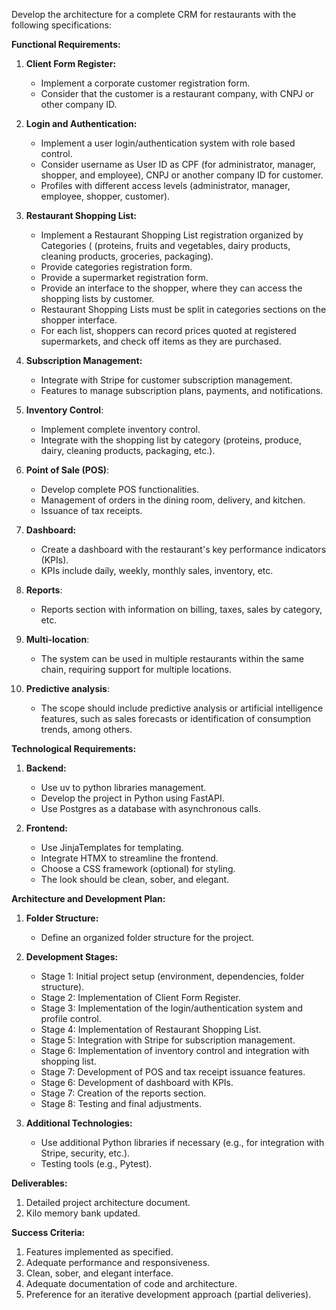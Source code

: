 Develop the architecture for a complete CRM for restaurants with the following specifications:

**Functional Requirements:**

1. **Client Form Register:**
   - Implement a corporate customer registration form.
   - Consider that the customer is a restaurant company, with CNPJ or other company ID.

2. **Login and Authentication:**
   - Implement a user login/authentication system with role based control.
   - Consider username as User ID as CPF (for administrator, manager, shopper, and employee), CNPJ or another company ID for customer.
   - Profiles with different access levels (administrator, manager, employee, shopper, customer).
   
3. **Restaurant Shopping List:**
   - Implement a Restaurant Shopping List registration organized by Categories ( (proteins, fruits and vegetables, dairy products, cleaning products, groceries, packaging).
   - Provide categories registration form.
   - Provide a supermarket registration form.
   - Provide an interface to the shopper, where they can access the shopping lists by customer.
   - Restaurant Shopping Lists must be split in categories sections on the shopper interface.
   - For each list, shoppers can record prices quoted at registered supermarkets, and check off items as they are purchased.

4. **Subscription Management:**
   - Integrate with Stripe for customer subscription management.
   - Features to manage subscription plans, payments, and notifications.
   
5. **Inventory Control**:
   - Implement complete inventory control.
   - Integrate with the shopping list by category (proteins, produce, dairy, cleaning products, packaging, etc.).

6. **Point of Sale (POS)**:
   - Develop complete POS functionalities.
   - Management of orders in the dining room, delivery, and kitchen.
   - Issuance of tax receipts.
   
7. **Dashboard:**
   - Create a dashboard with the restaurant's key performance indicators (KPIs).
   - KPIs include daily, weekly, monthly sales, inventory, etc.

8. **Reports**:
   - Reports section with information on billing, taxes, sales by category, etc.
   
9. **Multi-location**:
    - The system can be used in multiple restaurants within the same chain, requiring support for multiple locations.

10. **Predictive analysis**:
    - The scope should include predictive analysis or artificial intelligence features, such as sales forecasts or identification of consumption trends, among others.

**Technological Requirements:**

1. **Backend:**
   - Use uv to python libraries management.
   - Develop the project in Python using FastAPI.
   - Use Postgres as a database with asynchronous calls.

2. **Frontend:**
   - Use JinjaTemplates for templating.
   - Integrate HTMX to streamline the frontend.
   - Choose a CSS framework (optional) for styling.
   - The look should be clean, sober, and elegant.

**Architecture and Development Plan:**

1. **Folder Structure:**
   - Define an organized folder structure for the project.

2. **Development Stages:**
   - Stage 1: Initial project setup (environment, dependencies, folder structure).
   - Stage 2: Implementation of Client Form Register.
   - Stage 3: Implementation of the login/authentication system and profile control.
   - Stage 4: Implementation of Restaurant Shopping List.
   - Stage 5: Integration with Stripe for subscription management.
   - Stage 6: Implementation of inventory control and integration with shopping list.
   - Stage 7: Development of POS and tax receipt issuance features.
   - Stage 6: Development of dashboard with KPIs.
   - Stage 7: Creation of the reports section.
   - Stage 8: Testing and final adjustments.

3. **Additional Technologies:**
   - Use additional Python libraries if necessary (e.g., for integration with Stripe, security, etc.).
   - Testing tools (e.g., Pytest).

**Deliverables:**

1. Detailed project architecture document.
2. Kilo memory bank updated.

**Success Criteria:**

1. Features implemented as specified.
2. Adequate performance and responsiveness.
3. Clean, sober, and elegant interface.
4. Adequate documentation of code and architecture.
5. Preference for an iterative development approach (partial deliveries).